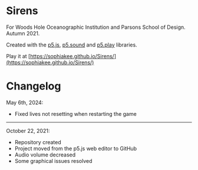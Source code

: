 # Sirens
For Woods Hole Oceanographic Institution and Parsons School of Design. Autumn 2021.

Created with the [p5.js](http://p5js.org/), [p5.sound](https://p5js.org/reference/#/libraries/p5.sound) and [p5.play](http://molleindustria.github.io/p5.play/) libraries.

Play it at [https://sophiakee.github.io/Sirens/](https://sophiakee.github.io/Sirens/)

# Changelog

May 6th, 2024:
- Fixed lives not resetting when restarting the game

---

October 22, 2021:
- Repository created
- Project moved from the p5.js web editor to GitHub
- Audio volume decreased
- Some graphical issues resolved
